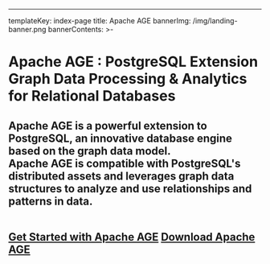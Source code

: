 ---
templateKey: index-page
title: Apache AGE
bannerImg: /img/landing-banner.png
bannerContents: >-
  <h1 class="bannerHeader"><span>Apache AGE : PostgreSQL Extension</span></br>
  Graph Data Processing & Analytics</br> 
  for Relational Databases</h1>

  <h2 class="bannercontnet"><span>
  Apache AGE is a powerful extension to PostgreSQL, an innovative database engine based on the graph data model. 
  <br/>Apache AGE is compatible with PostgreSQL's distributed assets and leverages graph data structures to analyze and use relationships and patterns in data.</span> <br/>
  <br>

  <a href="/getstarted/quickstart"  >Get Started with Apache AGE</a>
  <a href="/download" >Download Apache AGE</a>
